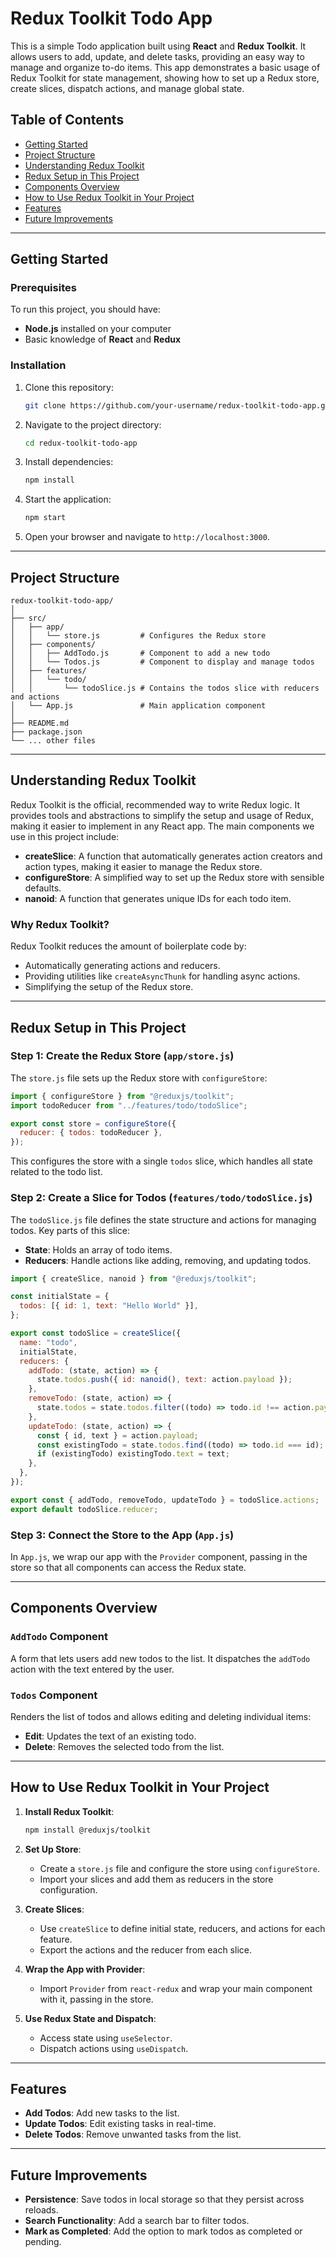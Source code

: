 # Redux Toolkit Todo App

This is a simple Todo application built using **React** and **Redux Toolkit**. It allows users to add, update, and delete tasks, providing an easy way to manage and organize to-do items. This app demonstrates a basic usage of Redux Toolkit for state management, showing how to set up a Redux store, create slices, dispatch actions, and manage global state.

## Table of Contents

- [Getting Started](#getting-started)
- [Project Structure](#project-structure)
- [Understanding Redux Toolkit](#understanding-redux-toolkit)
- [Redux Setup in This Project](#redux-setup-in-this-project)
- [Components Overview](#components-overview)
- [How to Use Redux Toolkit in Your Project](#how-to-use-redux-toolkit-in-your-project)
- [Features](#features)
- [Future Improvements](#future-improvements)

---

## Getting Started

### Prerequisites

To run this project, you should have:

- **Node.js** installed on your computer
- Basic knowledge of **React** and **Redux**

### Installation

1. Clone this repository:
   ```bash
   git clone https://github.com/your-username/redux-toolkit-todo-app.git
   ```
2. Navigate to the project directory:
   ```bash
   cd redux-toolkit-todo-app
   ```
3. Install dependencies:
   ```bash
   npm install
   ```
4. Start the application:
   ```bash
   npm start
   ```
5. Open your browser and navigate to `http://localhost:3000`.

---

## Project Structure

```plaintext
redux-toolkit-todo-app/
│
├── src/
│   ├── app/
│   │   └── store.js         # Configures the Redux store
│   ├── components/
│   │   ├── AddTodo.js       # Component to add a new todo
│   │   └── Todos.js         # Component to display and manage todos
│   ├── features/
│   │   └── todo/
│   │       └── todoSlice.js # Contains the todos slice with reducers and actions
│   └── App.js               # Main application component
│
├── README.md
├── package.json
└── ... other files
```

---

## Understanding Redux Toolkit

Redux Toolkit is the official, recommended way to write Redux logic. It provides tools and abstractions to simplify the setup and usage of Redux, making it easier to implement in any React app. The main components we use in this project include:

- **createSlice**: A function that automatically generates action creators and action types, making it easier to manage the Redux store.
- **configureStore**: A simplified way to set up the Redux store with sensible defaults.
- **nanoid**: A function that generates unique IDs for each todo item.

### Why Redux Toolkit?

Redux Toolkit reduces the amount of boilerplate code by:

- Automatically generating actions and reducers.
- Providing utilities like `createAsyncThunk` for handling async actions.
- Simplifying the setup of the Redux store.

---

## Redux Setup in This Project

### Step 1: Create the Redux Store (`app/store.js`)

The `store.js` file sets up the Redux store with `configureStore`:

```javascript
import { configureStore } from "@reduxjs/toolkit";
import todoReducer from "../features/todo/todoSlice";

export const store = configureStore({
  reducer: { todos: todoReducer },
});
```

This configures the store with a single `todos` slice, which handles all state related to the todo list.

### Step 2: Create a Slice for Todos (`features/todo/todoSlice.js`)

The `todoSlice.js` file defines the state structure and actions for managing todos. Key parts of this slice:

- **State**: Holds an array of todo items.
- **Reducers**: Handle actions like adding, removing, and updating todos.

```javascript
import { createSlice, nanoid } from "@reduxjs/toolkit";

const initialState = {
  todos: [{ id: 1, text: "Hello World" }],
};

export const todoSlice = createSlice({
  name: "todo",
  initialState,
  reducers: {
    addTodo: (state, action) => {
      state.todos.push({ id: nanoid(), text: action.payload });
    },
    removeTodo: (state, action) => {
      state.todos = state.todos.filter((todo) => todo.id !== action.payload);
    },
    updateTodo: (state, action) => {
      const { id, text } = action.payload;
      const existingTodo = state.todos.find((todo) => todo.id === id);
      if (existingTodo) existingTodo.text = text;
    },
  },
});

export const { addTodo, removeTodo, updateTodo } = todoSlice.actions;
export default todoSlice.reducer;
```

### Step 3: Connect the Store to the App (`App.js`)

In `App.js`, we wrap our app with the `Provider` component, passing in the store so that all components can access the Redux state.

---

## Components Overview

### `AddTodo` Component

A form that lets users add new todos to the list. It dispatches the `addTodo` action with the text entered by the user.

### `Todos` Component

Renders the list of todos and allows editing and deleting individual items:

- **Edit**: Updates the text of an existing todo.
- **Delete**: Removes the selected todo from the list.

---

## How to Use Redux Toolkit in Your Project

1. **Install Redux Toolkit**:

   ```bash
   npm install @reduxjs/toolkit
   ```

2. **Set Up Store**:

   - Create a `store.js` file and configure the store using `configureStore`.
   - Import your slices and add them as reducers in the store configuration.

3. **Create Slices**:

   - Use `createSlice` to define initial state, reducers, and actions for each feature.
   - Export the actions and the reducer from each slice.

4. **Wrap the App with Provider**:

   - Import `Provider` from `react-redux` and wrap your main component with it, passing in the store.

5. **Use Redux State and Dispatch**:
   - Access state using `useSelector`.
   - Dispatch actions using `useDispatch`.

---

## Features

- **Add Todos**: Add new tasks to the list.
- **Update Todos**: Edit existing tasks in real-time.
- **Delete Todos**: Remove unwanted tasks from the list.

---

## Future Improvements

- **Persistence**: Save todos in local storage so that they persist across reloads.
- **Search Functionality**: Add a search bar to filter todos.
- **Mark as Completed**: Add the option to mark todos as completed or pending.
